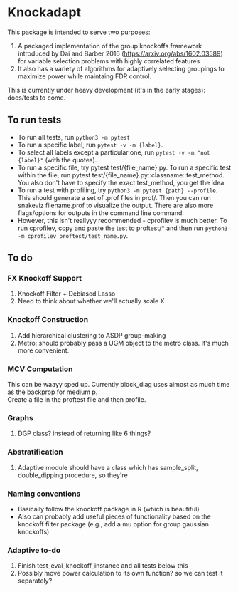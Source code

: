 # Knockadapt

This package is intended to serve two purposes:
1. A packaged implementation of the group knockoffs framework introduced by Dai and Barber 2016 (https://arxiv.org/abs/1602.03589) for variable selection problems with highly correlated features
2. It also has a variety of algorithms for adaptively selecting groupings to maximize power while maintaing FDR control.

This is currently under heavy development (it's in the early stages): docs/tests to come.

## To run tests

- To run all tests, run ``python3 -m pytest`` 
- To run a specific label, run ``pytest -v -m {label}``.
- To select all labels except a particular one, run ``pytest -v -m "not {label}"`` (with the quotes).
- To run a specific file, try pytest test/{file_name}.py. To run a specific test within the file, run pytest test/{file_name}.py::classname::test_method. You also don't have to specify
the exact test_method, you get the idea.
- To run a test with profiling, try ``python3 -m pytest {path} --profile``. This should generate a set of .prof files in prof/. Then you can run snakeviz filename.prof to visualize the output.
There are also more flags/options for outputs in the command line command.
- However, this isn't reallyyy recommended - cprofilev is much better.
To run cprofilev, copy and paste the test to proftest/* and then run 
``python3 -m cprofilev proftest/test_name.py``.


## To do

### FX Knockoff Support

1. Knockoff Filter + Debiased Lasso
2. Need to think about whether we'll actually scale X

### Knockoff Construction

1. Add hierarchical clustering to ASDP group-making
2. Metro: should probably pass a UGM object to the metro 
class. It's much more convenient.

### MCV Computation

This can be waayy sped up. Currently block_diag 
uses almost as much time as the backprop for medium p.  
Create a file in the proftest file and then profile.

### Graphs

1. DGP class? instead of returning like 6 things?

### Abstratification

1. Adaptive module should have a class which has
sample_split, double_dipping procedure, so they're 

### Naming conventions

- Basically follow the knockoff package in R (which is beautiful)
- Also can probably add useful pieces of functionality based on the knockoff
filter package (e.g., add a mu option for group gaussian knockoffs)

### Adaptive to-do

1. Finish test_eval_knockoff_instance and all tests below this
2. Possibly move power calculation to its own function? so we can test it separately?